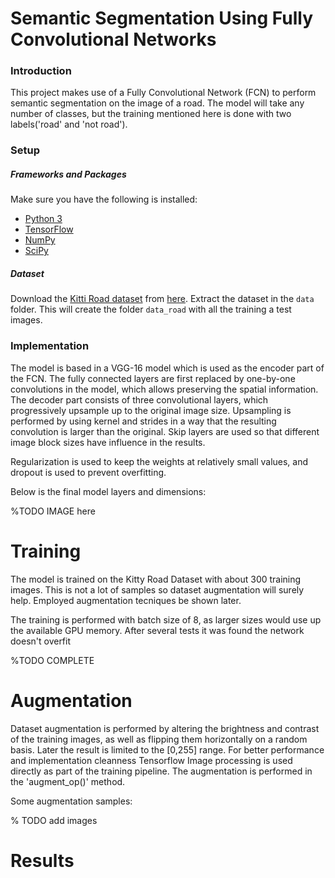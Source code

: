 # Semantic Segmentation Using Fully Convolutional Networks
### Introduction
This project makes use of a Fully Convolutional Network (FCN) to perform
semantic segmentation on the image of a road. The model will take any number of
classes, but the training mentioned here is done with two labels('road' and 'not road').


### Setup
##### Frameworks and Packages
Make sure you have the following is installed:
 - [Python 3](https://www.python.org/)
 - [TensorFlow](https://www.tensorflow.org/)
 - [NumPy](http://www.numpy.org/)
 - [SciPy](https://www.scipy.org/)
##### Dataset
Download the [Kitti Road dataset](http://www.cvlibs.net/datasets/kitti/eval_road.php) from [here](http://www.cvlibs.net/download.php?file=data_road.zip).  Extract the dataset in the `data` folder.  This will create the folder `data_road` with all the training a test images.

### Implementation
The model is based in a VGG-16 model which is used as the encoder part of the FCN. The 
fully connected layers are first replaced by one-by-one convolutions in the model, which allows preserving the spatial information.
The decoder part consists of three convolutional layers, which progressively upsample up to the original image size. Upsampling is performed by using kernel and strides in a way that the resulting convolution is larger than the original. Skip layers are used so that different image block sizes have influence in the results.

Regularization is used to keep the weights at relatively small values, and dropout is used to prevent overfitting.

Below is the final model layers and dimensions:

%TODO IMAGE here

Training
=======
The model is trained on the Kitty Road Dataset with about 300 training images. This is not a lot of samples so dataset augmentation will surely help. Employed augmentation tecniques be shown later.

The training is performed with batch size of 8, as larger sizes would use up the available GPU memory.
After several tests it was found the network doesn't overfit

%TODO COMPLETE

Augmentation
=======
Dataset augmentation is performed by altering the brightness and contrast of the training images, as well as flipping them horizontally on a random basis. Later the result is limited to the [0,255] range. For better performance and implementation cleanness Tensorflow Image processing is used directly as part of the training pipeline. The augmentation is performed in the 'augment_op()' method.

Some augmentation samples:

% TODO add images 

Results
======

